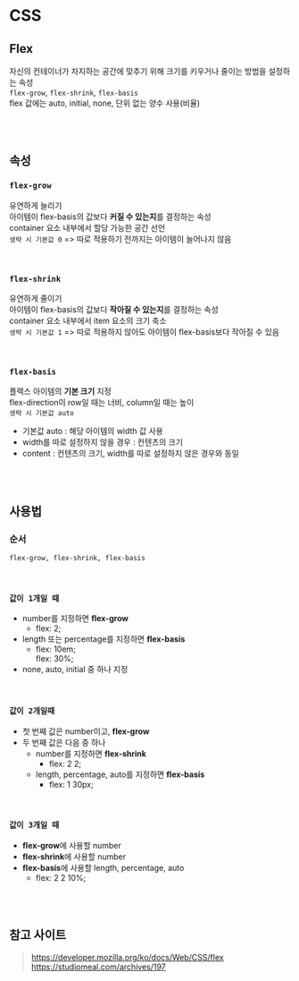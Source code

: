 # CSS

## Flex
자신의 컨테이너가 차지하는 공간에 맞추기 위해 크기를 키우거나 줄이는 방법을 설정하는 속성  
`flex-grow`, `flex-shrink`, `flex-basis`    
flex 값에는 auto, initial, none, 단위 없는 양수 사용(비율)

<br><br>

## 속성

### `flex-grow`

유연하게 늘리기  
아이템이 flex-basis의 값보다 **커질 수 있는지**를 결정하는 속성  
container 요소 내부에서 할당 가능한 공간 선언  
`생략 시 기본값 0` => 따로 적용하기 전까지는 아이템이 늘어나지 않음

<br>

### `flex-shrink`

유연하게 줄이기  
아이템이 flex-basis의 값보다 **작아질 수 있는지**를 결정하는 속성  
container 요소 내부에서 item 요소의 크기 축소  
`생략 시 기본값 1` => 따로 적용하지 않아도 아이템이 flex-basis보다 작아질 수 있음 

<br>

### `flex-basis`

플렉스 아이템의 **기본 크기** 지정  
flex-direction이 row일 때는 너비, column일 때는 높이  
`생략 시 기본값 auto`

* 기본값 auto : 해당 아이템의 width 값 사용 
* width를 따로 설정하지 않을 경우 : 컨텐츠의 크기  
* content : 컨텐츠의 크기, width를 따로 설정하지 않은 경우와 동일 

<br><br>

## 사용법

### 순서

```
flex-grow, flex-shrink, flex-basis
```

<br>

### `값이 1개일 때`

* number를 지정하면 **flex-grow**
  * flex: 2;
* length 또는 percentage를 지정하면 **flex-basis**
  * flex: 10em;  
    flex: 30%;
* none, auto, initial 중 하나 지정

<br>

### `값이 2개일때`

* 첫 번째 값은 number이고, **flex-grow** 
* 두 번째 값은 다음 중 하나
  * number를 지정하면 **flex-shrink**
    * flex: 2 2;
  * length, percentage, auto를 지정하면 **flex-basis**
    * flex: 1 30px;

<br>

### `값이 3개일 때`

* **flex-grow**에 사용할 number
* **flex-shrink**에 사용할 number
* **flex-basis**에 사용할 length, percentage, auto
  * flex: 2 2 10%;

<br><br>

## 참고 사이트

> https://developer.mozilla.org/ko/docs/Web/CSS/flex  
> https://studiomeal.com/archives/197

